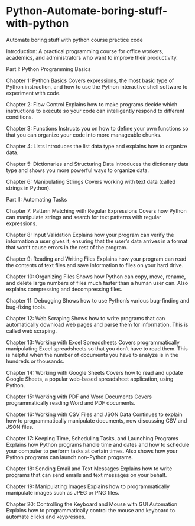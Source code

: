 # Python-Automate-boring-stuff-with-python
Automate boring stuff with python course practice code

Introduction: A practical programming course for office workers, academics, and administrators who want to improve their productivity.


Part I: Python Programming Basics

Chapter 1: Python Basics Covers expressions, the most basic type of Python instruction, and how to use the Python interactive shell software to experiment with code.

Chapter 2: Flow Control Explains how to make programs decide which instructions to execute so your code can intelligently respond to different conditions.

Chapter 3: Functions Instructs you on how to define your own functions so that you can organize your code into more manageable chunks.

Chapter 4: Lists Introduces the list data type and explains how to organize data.

Chapter 5: Dictionaries and Structuring Data Introduces the dictionary data type and shows you more powerful ways to organize data.

Chapter 6: Manipulating Strings Covers working with text data (called strings in Python).


Part II: Automating Tasks

Chapter 7: Pattern Matching with Regular Expressions Covers how Python can manipulate strings and search for text patterns with regular expressions.

Chapter 8: Input Validation Explains how your program can verify the information a user gives it, ensuring that the user’s data arrives in a format that won’t cause errors in the rest of the program.

Chapter 9: Reading and Writing Files Explains how your program can read the contents of text files and save information to files on your hard drive.

Chapter 10: Organizing Files Shows how Python can copy, move, rename, and delete large numbers of files much faster than a human user can. Also explains compressing and decompressing files.

Chapter 11: Debugging Shows how to use Python’s various bug-finding and bug-fixing tools.

Chapter 12: Web Scraping Shows how to write programs that can automatically download web pages and parse them for information. This is called web scraping.

Chapter 13: Working with Excel Spreadsheets Covers programmatically manipulating Excel spreadsheets so that you don’t have to read them. This is helpful when the number of documents you have to analyze is in the hundreds or thousands.

Chapter 14: Working with Google Sheets Covers how to read and update Google Sheets, a popular web-based spreadsheet application, using Python.

Chapter 15: Working with PDF and Word Documents Covers programmatically reading Word and PDF documents.

Chapter 16: Working with CSV Files and JSON Data Continues to explain how to programmatically manipulate documents, now discussing CSV and JSON files.

Chapter 17: Keeping Time, Scheduling Tasks, and Launching Programs Explains how Python programs handle time and dates and how to schedule your computer to perform tasks at certain times. Also shows how your Python programs can launch non-Python programs.

Chapter 18: Sending Email and Text Messages Explains how to write programs that can send emails and text messages on your behalf.

Chapter 19: Manipulating Images Explains how to programmatically manipulate images such as JPEG or PNG files.

Chapter 20: Controlling the Keyboard and Mouse with GUI Automation Explains how to programmatically control the mouse and keyboard to automate clicks and keypresses.
